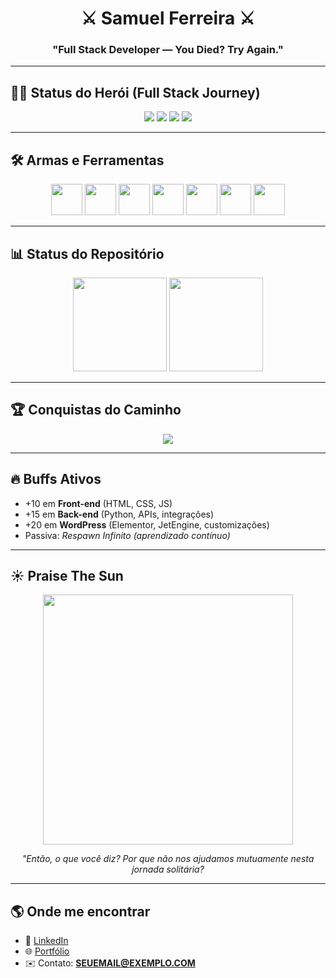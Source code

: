 <h1 align="center">⚔️ Samuel Ferreira ⚔️</h1>
<h3 align="center">"Full Stack Developer — You Died? Try Again."</h3>

---

## 🧙‍♂️ Status do Herói (Full Stack Journey)
<p align="center">
  <img src="https://img.shields.io/badge/Classe-Full%20Stack%20Dev-orange?style=for-the-badge&logo=javascript" />
  <img src="https://img.shields.io/badge/Level-35-blueviolet?style=for-the-badge&logo=python" />
  <img src="https://img.shields.io/badge/HP-100%2F100-brightgreen?style=for-the-badge&logo=github" />
  <img src="https://img.shields.io/badge/Stamina-∞-yellow?style=for-the-badge&logo=git" />
</p>

---

## 🛠️ Armas e Ferramentas
<p align="center">
  <img src="https://cdn.jsdelivr.net/gh/devicons/devicon/icons/html5/html5-original.svg" width="50" height="50" />
  <img src="https://cdn.jsdelivr.net/gh/devicons/devicon/icons/css3/css3-original.svg" width="50" height="50" />
  <img src="https://cdn.jsdelivr.net/gh/devicons/devicon/icons/javascript/javascript-original.svg" width="50" height="50" />
  <img src="https://cdn.jsdelivr.net/gh/devicons/devicon/icons/python/python-original.svg" width="50" height="50" />
  <img src="https://cdn.jsdelivr.net/gh/devicons/devicon/icons/wordpress/wordpress-original.svg" width="50" height="50" />
  <img src="https://cdn.iconscout.com/icon/free/png-256/free-elementor-logo-icon-svg-download-png-2944851.png" width="50" height="50" />
  <img src="https://tiendawordpress.com/wp-content/uploads/2024/07/47778274.png" width="50" height="50" />
</p>

---

## 📊 Status do Repositório
<p align="center">
  <img src="https://github-readme-stats.vercel.app/api?username=samuelferreira1&show_icons=true&theme=tokyonight&hide_border=true" height="150"/>
  <img src="https://github-readme-stats.vercel.app/api/top-langs/?username=samuelferreira1&layout=compact&theme=tokyonight&hide_border=true" height="150"/>
</p>

---

## 🏆 Conquistas do Caminho
<p align="center">
  <img src="https://github-profile-trophy.vercel.app/?username=samuelferreira1&theme=darkhub&no-frame=true&row=1&column=6" />
</p>

---

## 🔥 Buffs Ativos
- +10 em **Front-end** (HTML, CSS, JS)  
- +15 em **Back-end** (Python, APIs, integrações)  
- +20 em **WordPress** (Elementor, JetEngine, customizações)  
- Passiva: *Respawn Infinito (aprendizado contínuo)*  

---

## ☀️ Praise The Sun
<p align="center">
  <img src="https://drive.google.com/uc?export=view&id=1kFcfPc1plNXXxzEY8CFNkjNn5qIAuGQf" width="400"/>
</p>
<p align="center"><i>"Então, o que você diz? Por que não nos ajudamos mutuamente nesta jornada solitária?</i></p>

---

## 🌎 Onde me encontrar
- 🔗 [LinkedIn](#)  
- 🌐 [Portfólio](#)  
- ✉️ Contato: **SEUEMAIL@EXEMPLO.COM**

